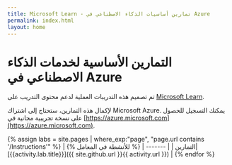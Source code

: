 ```yaml
---
title: Microsoft Learn - تمارين أساسيات الذكاء الاصطناعي في Azure
permalink: index.html
layout: home
---
```


# التمارين الأساسية لخدمات الذكاء الاصطناعي في Azure

تم تصميم هذه التدريبات العملية لدعم محتوى التدريب على [Microsoft Learn](https://docs.microsoft.com/training/).

لإكمال هذه التمارين، ستحتاج إلى اشتراك Microsoft Azure. يمكنك التسجيل للحصول على نسخة تجريبية مجانية في [https://azure.microsoft.com](https://azure.microsoft.com).

{% assign labs = site.pages | where_exp:"page", "page.url contains '/Instructions'" %}
| التمارين |
| ------- | 
{% للأنشطة في المعامل %}| [{{activity.lab.title}}]({{ site.github.url }}{{ activity.url }}) |
{% endfor %}
